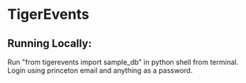 # TigerEvents

## Running Locally:
Run "from tigerevents import sample_db" in python shell from terminal. Login using princeton email and anything as a password.

